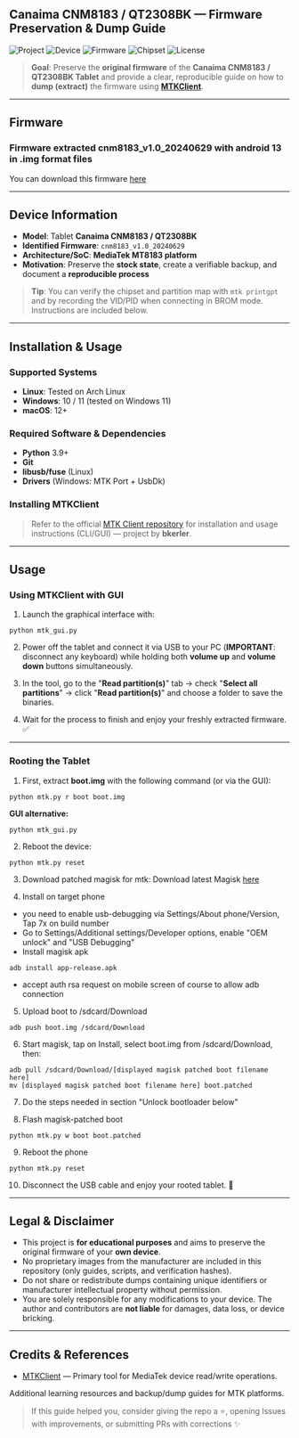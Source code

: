 ## Canaima CNM8183 / QT2308BK — Firmware Preservation & Dump Guide

![Project](https://img.shields.io/badge/Project-Firmware_Preservation-5A67D8?style=for-the-badge&logo=github&logoColor=white&labelColor=101010)
![Device](https://img.shields.io/badge/Device-CNM8183_/_QT2308BK-0EA5E9?style=for-the-badge&logo=android&logoColor=white&labelColor=101010)
![Firmware](https://img.shields.io/badge/Firmware-cnm8183__v1.0__20240629-22C55E?style=for-the-badge&logo=buffer&logoColor=white&labelColor=101010)
![Chipset](https://img.shields.io/badge/Platform-MediaTek_MT8183_-F59E0B?style=for-the-badge&logo=mediatek&logoColor=white&labelColor=101010)
![License](https://img.shields.io/badge/Docs_License-CC_BY_4.0-4B5563?style=for-the-badge&logo=creativecommons&logoColor=white&labelColor=101010)

> **Goal**: Preserve the **original firmware** of the **Canaima CNM8183 / QT2308BK Tablet** and provide a clear, reproducible guide on how to **dump (extract)** the firmware using [**MTKClient**](https://github.com/bkerler/mtkclient).

---

## Firmware
### Firmware extracted cnm8183_v1.0_20240629 with android 13 in .img format files
You can download this firmware [here](https://pixeldrain.com/u/G3nkbvzW)

---

## Device Information

- **Model**: Tablet **Canaima CNM8183 / QT2308BK**  
- **Identified Firmware**: `cnm8183_v1.0_20240629`  
- **Architecture/SoC**: **MediaTek MT8183 platform**  
- **Motivation**: Preserve the **stock state**, create a verifiable backup, and document a **reproducible process**  

> **Tip**: You can verify the chipset and partition map with `mtk printgpt` and by recording the VID/PID when connecting in BROM mode. Instructions are included below.

---

## Installation & Usage

### Supported Systems

- **Linux**: Tested on Arch Linux  
- **Windows**: 10 / 11 (tested on Windows 11)  
- **macOS**: 12+  

### Required Software & Dependencies

- **Python** 3.9+  
- **Git**  
- **libusb/fuse** (Linux)  
- **Drivers** (Windows: MTK Port + UsbDk)  

### Installing MTKClient

> Refer to the official [MTK Client repository](https://github.com/bkerler/mtkclient) for installation and usage instructions (CLI/GUI) — project by **bkerler**.

---

## Usage

### Using MTKClient with GUI

1. Launch the graphical interface with:
```
python mtk_gui.py
```

2. Power off the tablet and connect it via USB to your PC (**IMPORTANT**: disconnect any keyboard) while holding both **volume up** and **volume down** buttons simultaneously.

3. In the tool, go to the "**Read partition(s)**" tab → check "**Select all partitions**" → click "**Read partition(s)**" and choose a folder to save the binaries.  

4. Wait for the process to finish and enjoy your freshly extracted firmware. ✅

---

### Rooting the Tablet

1. First, extract **boot.img** with the following command (or via the GUI):
```
python mtk.py r boot boot.img 
```
**GUI alternative:**
```
python mtk_gui.py 
```


2. Reboot the device:
```
python mtk.py reset
```

3. Download patched magisk for mtk:
Download latest Magisk [here](https://github.com/topjohnwu/Magisk/releases/latest)

4. Install on target phone
- you need to enable usb-debugging via Settings/About phone/Version, Tap 7x on build number
- Go to Settings/Additional settings/Developer options, enable "OEM unlock" and "USB Debugging"
- Install magisk apk
```
adb install app-release.apk
```
- accept auth rsa request on mobile screen of course to allow adb connection

5. Upload boot to /sdcard/Download
```
adb push boot.img /sdcard/Download
```

6. Start magisk, tap on Install, select boot.img from /sdcard/Download, then:
```
adb pull /sdcard/Download/[displayed magisk patched boot filename here]
mv [displayed magisk patched boot filename here] boot.patched
```

7. Do the steps needed in section "Unlock bootloader below"

8. Flash magisk-patched boot
```
python mtk.py w boot boot.patched
```

9. Reboot the phone
```
python mtk.py reset
```

10. Disconnect the USB cable and enjoy your rooted tablet. 🎉  

---

## Legal & Disclaimer

- This project is **for educational purposes** and aims to preserve the original firmware of your **own device**.  
- No proprietary images from the manufacturer are included in this repository (only guides, scripts, and verification hashes).  
- Do not share or redistribute dumps containing unique identifiers or manufacturer intellectual property without permission.  
- You are solely responsible for any modifications to your device. The author and contributors are **not liable** for damages, data loss, or device bricking.  

---

## Credits & References

- [MTKClient](https://github.com/bkerler/mtkclient) — Primary tool for MediaTek device read/write operations.  

Additional learning resources and backup/dump guides for MTK platforms.  

> If this guide helped you, consider giving the repo a ⭐, opening Issues with improvements, or submitting PRs with corrections ✨
